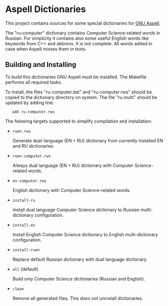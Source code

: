 Aspell Dictionaries
===================

This project contains sources for some special dictionaries for [GNU
Aspell](http://aspell.net/).

The "ru-computer" dictionary contains Computer Science-related words
in Russian. For simplicity it contains also some useful English words
like keywords from C++ and abbrevs. It is not complete. All words
added in case when Aspell misses them in texts.

Building and Installing
-----------------------

To build this dictionaries GNU Aspell must be installed. The Makefile
performs all required tasks.

To install, the files "ru-computer.dat" and "ru-computer.rws" should
be copied to the dictionary directory on system. The file "ru.multi"
should be updated by adding line:

       add ru-computer.rws

The folowing targets supported to simplify compilation and
installation: 

* `ruen.rws`

  Generate dual-language (EN + RU) dictionary from currently installed
  EN and RU dictionaries.
  
* `ruen-computer.rws`

  Always dual language (EN + RU) dictionary with Computer
  Science-related words.
  
* `en-computer.rws`

  English dictionary with Computer Science-related words.
  
* `install-ru`

  Install dual language Computer Science dictionary to Russian
  multi-dictionary configuration.
  
* `install-en`

  Install English Computer Science dictionary to English
  multi-dictionary configuration.
  
* `install-ruen`

  Replace default Russian dictionary with dual language dictionary.
  
* `all` (default)

  Build only Computer Science dictionaries (Russian and English).
  
* `clean`

  Remove all generated files. This *does not* uninstall dictionaries.

